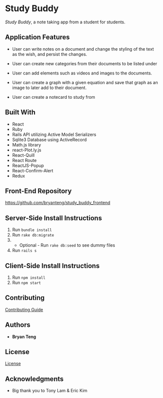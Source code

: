 # Study Buddy

*Study Buddy*, a note taking app from a student for students.

## Application Features
- User can write notes on a document and change the styling of the text as the wish, and persist the changes.

- User can create new categories from their documents to be listed under

- User can add elements such as videos and images to the documents.

- User can create a graph with a given equation and save that graph as an image to later add to their document.

- User can create a notecard to study from


## Built With
- React
- Ruby
- Rails API utilizing Active Model Serializers
- Sqlite3 Database using ActiveRecord
- Math.js library
- react-Plot.ly.js
- React-Quill
- React Route
- ReactJS-Popup
- React-Confirm-Alert
- Redux

## Front-End Repository
https://github.com/bryanteng/study_buddy_frontend

## Server-Side Install Instructions
1. Run `bundle install`
2. Run `rake db:migrate`
3. - Optional - Run `rake db:seed` to see dummy files
4. Run `rails s`

## Client-Side Install Instructions
1. Run `npm install`
2. Run `npm start`

## Contributing
[Contributing Guide](./CONTRIBUTING.md)

## Authors
- **Bryan Teng**

## License
[License](./LICENSE.md)

## Acknowledgments
- Big thank you to Tony Lam & Eric Kim

